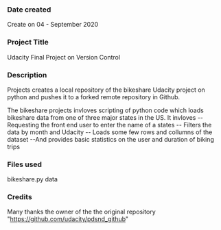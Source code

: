 ### Date created
Create on 04 - September 2020

### Project Title
Udacity Final Project on Version Control

### Description
Projects creates a local repository of the bikeshare Udacity project on python and pushes it to a forked remote repository in Github.

The bikeshare projects invloves scripting of python code which loads bikeshare data from one of three major states in the US. It invloves
  -- Requesting the front end user to enter the name of a states
  -- Filters the data by month and Udacity
  -- Loads some few rows and collumns of the dataset
  --And provides basic statistics on the user and duration of biking trips


### Files used
bikeshare.py data


### Credits
Many thanks  the owner of the the original repository "https://github.com/udacity/pdsnd_github"
